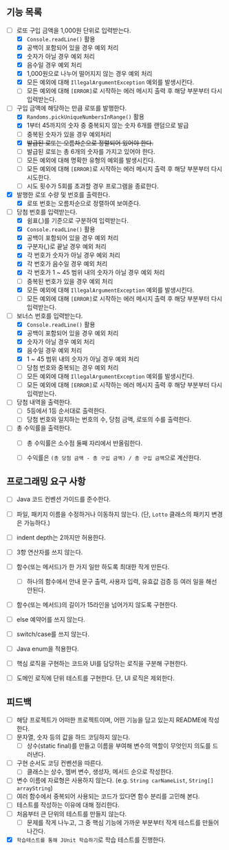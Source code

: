 ## 기능 목록
- [ ] 로또 구입 금액을 1,000원 단위로 입력받는다.
  - [x] `Console.readLine()` 활용
  - [x] 공백이 포함되어 있을 경우 예외 처리
  - [x] 숫자가 아닐 경우 예외 처리
  - [x] 음수일 경우 예외 처리
  - [x] 1,000원으로 나누어 떨어지지 않는 경우 예외 처리
  - [x] 모든 예외에 대해 `IllegalArgumentException` 예외를 발생시킨다.
  - [ ] 모든 예외에 대해 `[ERROR]`로 시작하는 에러 메시지 출력 후 해당 부분부터 다시 입력받는다.

- [ ] 구입 금액에 해당하는 만큼 로또를 발행한다.
  - [x] `Randoms.pickUniqueNumbersInRange()` 활용
  - [x] 1부터 45까지의 숫자 중 중복되지 않는 숫자 6개를 랜덤으로 발급
  - [ ] 중복된 숫자가 있을 경우 예외처리
  - [x] ~~발급된 로또는 오름차순으로 정렬되어 있어야 한다.~~
  - [ ] 발급된 로또는 총 6개의 숫자를 가지고 있어야 한다.
  - [ ] 모든 예외에 대해 명확한 유형의 예외를 발생시킨다.
  - [ ] 모든 예외에 대해 `[ERROR]`로 시작하는 에러 메시지 출력 후 해당 부분부터 다시 시도한다.
  - [ ] 시도 횟수가 5회를 초과할 경우 프로그램을 종료한다.

- [x] 발행한 로또 수량 및 번호를 출력한다.
  - [x] 로또 번호는 오름차순으로 정렬하여 보여준다.

- [ ] 당첨 번호를 입력받는다.
  - [x] 쉼표(,)를 기준으로 구분하여 입력받는다.
  - [x] `Console.readLine()` 활용
  - [x] 공백이 포함되어 있을 경우 예외 처리
  - [x] 구분자(,)로 끝날 경우 예외 처리
  - [x] 각 번호가 숫자가 아닐 경우 예외 처리
  - [x] 각 번호가 음수일 경우 예외 처리
  - [x] 각 번호가 1 ~ 45 범위 내의 숫자가 아닐 경우 예외 처리
  - [ ] 중복된 번호가 있을 경우 예외 처리
  - [x] 모든 예외에 대해 `IllegalArgumentException` 예외를 발생시킨다.
  - [ ] 모든 예외에 대해 `[ERROR]`로 시작하는 에러 메시지 출력 후 해당 부분부터 다시 입력받는다.

- [ ] 보너스 번호를 입력받는다.
  - [x] `Console.readLine()` 활용
  - [x] 공백이 포함되어 있을 경우 예외 처리
  - [x] 숫자가 아닐 경우 예외 처리
  - [x] 음수일 경우 예외 처리
  - [x] 1 ~ 45 범위 내의 숫자가 아닐 경우 예외 처리
  - [ ] 당첨 번호와 중복되는 경우 예외 처리
  - [ ] 모든 예외에 대해 `IllegalArgumentException` 예외를 발생시킨다.
  - [ ] 모든 예외에 대해 `[ERROR]`로 시작하는 에러 메시지 출력 후 해당 부분부터 다시 입력받는다.

- [ ] 당첨 내역을 출력한다.
  - [ ] 5등에서 1등 순서대로 출력한다.
  - [ ] 당첨 번호와 일치하는 번호의 수, 당첨 금액, 로또의 수를 출력한다.

- [ ] 총 수익률을 출력한다.
  - [ ] 총 수익률은 소수점 둘째 자리에서 반올림한다.
  - [ ] 수익률은 `(총 당첨 금액 - 총 구입 금액) / 총 구입 금액`으로 계산한다.
  

## 프로그래밍 요구 사항
- [ ] Java 코드 컨벤션 가이드를 준수한다.
- [ ] 파일, 패키지 이름을 수정하거나 이동하지 않는다. (단, `Lotto` 클래스의 패키지 변경은 가능하다.)
- [ ] indent depth는 2까지만 허용한다.
- [ ] 3항 연산자를 쓰지 않는다.
- [ ] 함수(또는 메서드)가 한 가지 일만 하도록 최대한 작게 만든다.
  - [ ] 하나의 함수에서 안내 문구 출력, 사용자 입력, 유효값 검증 등 여러 일을 해선 안된다.
- [ ] 함수(또는 메서드)의 길이가 15라인을 넘어가지 않도록 구현한다.
- [ ] else 예약어를 쓰지 않는다.
- [ ] switch/case를 쓰지 않는다.
- [ ] Java enum을 적용한다.
- [ ] 핵심 로직을 구현하는 코드와 UI를 담당하는 로직을 구분해 구현한다.
- [ ] 도메인 로직에 단위 테스트를 구현한다. 단, UI 로직은 제외한다.


## 피드백
- [ ] 해당 프로젝트가 어떠한 프로젝트이며, 어떤 기능을 담고 있는지 README에 작성한다.
- [ ] 문자열, 숫자 등의 값을 하드 코딩하지 않는다.
  - [ ] 상수(static final)를 만들고 이름을 부여해 변수의 역할이 무엇인지 의도를 드러낸다.
- [ ] 구현 순서도 코딩 컨벤션을 따른다.
  - [ ] 클래스는 상수, 멤버 변수, 생성자, 메서드 순으로 작성한다.
- [ ] 변수 이름에 자료형은 사용하지 않는다. (e.g. `String carNameList`, `String[] arrayString`)
- [ ] 여러 함수에서 중복되어 사용되는 코드가 있다면 함수 분리를 고민해 본다.
- [ ] 테스트를 작성하는 이유에 대해 정리한다.
- [ ] 처음부터 큰 단위의 테스트를 만들지 않는다.
  - [ ] 문제를 작게 나누고, 그 중 핵심 기능에 가까운 부분부터 작게 테스트를 만들어 나간다.
- [x] `학습테스트를 통해 JUnit 학습하기`로 학습 테스트를 진행한다.